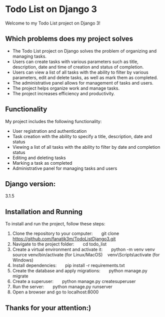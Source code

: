 # Todo List on Django 3

Welcome to my Todo List project on Django 3!

## Which problems does my project solves

+ The Todo List project on Django solves the problem of organizing and managing tasks.
+ Users can create tasks with various parameters such as title, description, date and time of creation and status of completion.
+ Users can view a list of all tasks with the ability to filter by various parameters, edit and delete tasks, as well as mark them as completed.
+ The administrative panel allows for management of tasks and users.
+ The project helps organize work and manage tasks.
+ The project increases efficiency and productivity.

## Functionality

My project includes the following functionality:

- User registration and authentication
- Task creation with the ability to specify a title, description, date and status
- Viewing a list of all tasks with the ability to filter by date and completion status
- Editing and deleting tasks
- Marking a task as completed
- Administrative panel for managing tasks and users

## Django version:
3.1.5


## Installation and Running

To install and run the project, follow these steps:

1. Clone the repository to your computer:
   
   git clone https://github.com/fanatik3m/TodoListDjango3.git
   
2. Navigate to the project folder:
   
   cd todo_list
   
3. Create a virtual environment and activate it:
   
   python -m venv venv
   source venv/bin/activate (for Linux/MacOS)
   venv\Scripts\activate (for Windows)
   
4. Install dependencies:
   
   pip install -r requirements.txt
   
5. Create the database and apply migrations:
   
   python manage.py migrate
   
6. Create a superuser:
   
   python manage.py createsuperuser
   
7. Run the server:
   
   python manage.py runserver
   
8. Open a browser and go to localhost:8000

## Thanks for your attention:)
